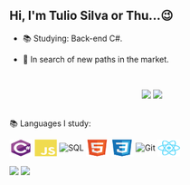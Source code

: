 ## Hi,  I'm Tulio Silva or Thu...😉

- 📚 Studying: Back-end C#.

- 📌 In search of new paths in the market.

  <br/>

<div align="center">
  <a href="https://github.com/TulioSil11"></a>
  <img height="150em" src="https://github-readme-stats.vercel.app/api?username=TulioSil11&show_icons=true&theme=synthwave&include_all_commits=true&count_private=true"/>
  <img height="150em" src="https://github-readme-stats.vercel.app/api/top-langs/?username=TulioSil11&layout=compact&langs_count=7&theme=dracula"/>
</div>




 <div style="display: inline_block"><br>
  <p>  📚 Languages I study: </p>
  <img align="center" alt="Csharp" height="30" width="40" src="https://raw.githubusercontent.com/devicons/devicon/master/icons/csharp/csharp-original.svg">
  <img align="center" alt="Js" height="30" width="40" src="https://raw.githubusercontent.com/devicons/devicon/master/icons/javascript/javascript-plain.svg">
  <img align="center" alt="SQL" height="30" width="40" src="https://img.icons8.com/color/48/000000/microsoft-sql-server.png">
  <img align="center" alt="HTML" height="30" width="40" src="https://raw.githubusercontent.com/devicons/devicon/master/icons/html5/html5-original.svg">
  <img align="center" alt="CSS" height="30" width="40" src="https://raw.githubusercontent.com/devicons/devicon/master/icons/css3/css3-original.svg">
  <img align="center" alt="Git" height="30" width="40" src="https://cdn.jsdelivr.net/gh/devicons/devicon/icons/git/git-original.svg">
  <img align="center" alt="React" height="30" width="40" src="https://raw.githubusercontent.com/devicons/devicon/master/icons/react/react-original.svg">
</div> 

<br/>
<div> 
<a href="https://www.linkedin.com/in/tulioprogrammer/" target="_blank"><img src="https://img.shields.io/badge/LinkedIn-0077B5?style=for-the-badge&logo=linkedin&logoColor=white"></a>
<a href = "tuliosilva.programme@gmail.com"><img src="https://img.shields.io/badge/-Gmail-%23333?style=for-the-badge&logo=gmail&logoColor=white" target="_blank"></a>
</div>
